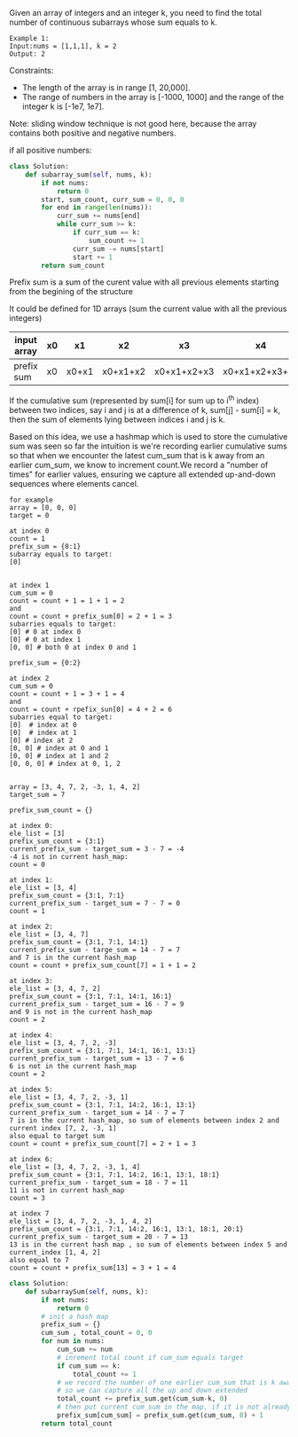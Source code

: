 Given an array of integers and an integer k, you need to find the total number of continuous subarrays whose sum equals to k.
```
Example 1:
Input:nums = [1,1,1], k = 2
Output: 2
```

Constraints:

- The length of the array is in range [1, 20,000].
- The range of numbers in the array is [-1000, 1000] and the range of the integer k is [-1e7, 1e7].

Note: sliding window technique is not good here, because the array contains both positive and negative numbers.

if all positive numbers:
````python
class Solution:
    def subarray_sum(self, nums, k):
        if not nums:
            return 0
        start, sum_count, curr_sum = 0, 0, 0
        for end in range(len(nums)):
            curr_sum += nums[end]
            while curr_sum >= k: 
                if curr_sum == k:
                    sum_count += 1
                curr_sum -= nums[start]
                start += 1
        return sum_count
````

Prefix sum is a sum of the curent value with all previous elements starting from the begining of the structure

It could be defined for 1D arrays (sum the current value with all the previous integers)

| input array | x0 | x1    | x2       | x3          | x4             |
|-------------|----|-------|----------|-------------|----------------|
| prefix sum  | x0 | x0+x1 | x0+x1+x2 | x0+x1+x2+x3 | x0+x1+x2+x3+x4 |


If the cumulative sum (represented by sum[i] for sum up to i<sup>th</sup> index) between two indices, say i 
and j is at a difference of k,  sum[j] - sum[i] = k, then the sum of elements lying between indices i
and j is k. 

Based on this idea, we use a hashmap which is used to store the cumulative sum was seen so far
the intuition  is we're recording earlier cumulative sums  so that when we encounter the latest cum_sum 
that is k away from an earlier cum_sum, we know to increment count.We record a "number of times" for earlier values,
ensuring we capture all extended up-and-down sequences where elements cancel.
```
for example
array = [0, 0, 0] 
target = 0

at index 0 
count = 1  
prefix_sum = {0:1}
subarray equals to target:
[0]


at index 1 
cum_sum = 0 
count = count + 1 = 1 + 1 = 2
and 
count = count + prefix_sum[0] = 2 + 1 = 3
subarries equals to target:
[0] # 0 at index 0
[0] # 0 at index 1
[0, 0] # both 0 at index 0 and 1

prefix_sum = {0:2}

at index 2 
cum_sum = 0 
count = count + 1 = 3 + 1 = 4
and 
count = count + rpefix_sun[0] = 4 + 2 = 6
subarries equal to target:
[0]  # index at 0
[0]  # index at 1 
[0] # index at 2 
[0, 0] # index at 0 and 1 
[0, 0] # index at 1 and 2  
[0, 0, 0] # index at 0, 1, 2 


```

```
array = [3, 4, 7, 2, -3, 1, 4, 2]
target_sum = 7

prefix_sum_count = {} 

at index 0:
ele_list = [3]
prefix_sum_count = {3:1}
current_prefix_sum - target_sum = 3 - 7 = -4 
-4 is not in current hash_map:
count = 0 

at index 1:
ele_list = [3, 4]
prefix_sum_count = {3:1, 7:1}
current_prefix_sum - target_sum = 7 - 7 = 0 
count = 1

at index 2:
ele_list = [3, 4, 7]
prefix_sum_count = {3:1, 7:1, 14:1}
current_prefix_sum - targe_sum = 14 - 7 = 7
and 7 is in the current hash_map
count = count + prefix_sum_count[7] = 1 + 1 = 2

at index 3:
ele_list = [3, 4, 7, 2]
prefix_sum_count = {3:1, 7:1, 14:1, 16:1}
current_prefix_sum - target_sum = 16 - 7 = 9
and 9 is not in the current hash_map
count = 2

at index 4:
ele_list = [3, 4, 7, 2, -3]
prefix_sum_count = {3:1, 7:1, 14:1, 16:1, 13:1}
current_prefix_sum - target_sum = 13 - 7 = 6
6 is not in the current hash_map
count = 2

at index 5:
ele_list = [3, 4, 7, 2, -3, 1]
prefix_sum_count = {3:1, 7:1, 14:2, 16:1, 13:1}
current_prefix_sum - target_sum = 14 - 7 = 7
7 is in the current hash_map, so sum of elements between index 2 and current index [7, 2, -3, 1]
also equal to target sum
count = count + prefix_sum_count[7] = 2 + 1 = 3

at index 6:
ele_list = [3, 4, 7, 2, -3, 1, 4]
prefix_sum_count = {3:1, 7:1, 14:2, 16:1, 13:1, 18:1}
current_prefix_sum - target_sum = 18 - 7 = 11
11 is not in current hash_map
count = 3

at index 7 
ele_list = [3, 4, 7, 2, -3, 1, 4, 2]
prefix_sum_count = {3:1, 7:1, 14:2, 16:1, 13:1, 18:1, 20:1}
current_prefix_sum - target_sum = 20 - 7 = 13
13 is in the current hash map , so sum of elements between index 5 and current_index [1, 4, 2]
also equal to 7
count = count + prefix_sum[13] = 3 + 1 = 4
```

````python
class Solution:
    def subarraySum(self, nums, k):
        if not nums:
            return 0 
        # init a hash map 
        prefix_sum = {}
        cum_sum , total_count = 0, 0
        for num in nums:
            cum_sum += num
            # inrement total count if cum_sum equals target
            if cum_sum == k:
                total_count += 1
            # we record the number of one earlier cum_sum that is k away from the current one 
            # so we can capture all the up and down extended 
            total_count += prefix_sum.get(cum_sum-k, 0)
            # then put current cum_sum in the map, if it is not already in
            prefix_sum[cum_sum] = prefix_sum.get(cum_sum, 0) + 1
        return total_count    
````
